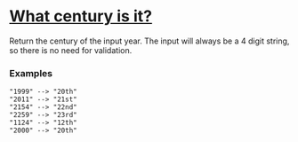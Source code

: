 # [What century is it?](https://www.codewars.com/kata/52fb87703c1351ebd200081f) #

Return the century of the input year. The input will always be a 4 digit string, so there is no need for validation.

### Examples ###

    "1999" --> "20th"
    "2011" --> "21st"
    "2154" --> "22nd"
    "2259" --> "23rd"
    "1124" --> "12th"
    "2000" --> "20th"
